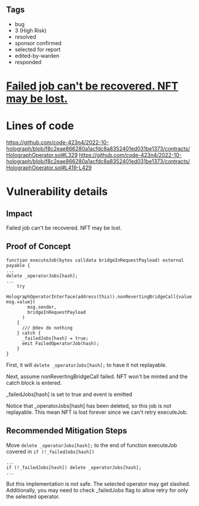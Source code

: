 ## Tags

- bug
- 3 (High Risk)
- resolved
- sponsor confirmed
- selected for report
- edited-by-warden
- responded

# [Failed job can't be recovered. NFT may be lost.](https://github.com/code-423n4/2022-10-holograph-findings/issues/102) 

# Lines of code

https://github.com/code-423n4/2022-10-holograph/blob/f8c2eae866280a1acfdc8a8352401ed031be1373/contracts/HolographOperator.sol#L329
https://github.com/code-423n4/2022-10-holograph/blob/f8c2eae866280a1acfdc8a8352401ed031be1373/contracts/HolographOperator.sol#L419-L429


# Vulnerability details

## Impact
Failed job can't be recovered. NFT may be lost.

## Proof of Concept
```solidity
function executeJob(bytes calldata bridgeInRequestPayload) external payable {
...
delete _operatorJobs[hash];
...
    try
      HolographOperatorInterface(address(this)).nonRevertingBridgeCall{value: msg.value}(
        msg.sender,
        bridgeInRequestPayload
      )
    {
      /// @dev do nothing
    } catch {
      _failedJobs[hash] = true;
      emit FailedOperatorJob(hash);
    }
}
```

First, it will `delete _operatorJobs[hash];` to have it not replayable.

Next, assume nonRevertingBridgeCall failed. NFT won't be minted and the catch block is entered.

_failedJobs[hash] is set to true and event is emitted

Notice that _operatorJobs[hash] has been deleted, so this job is not replayable. This mean NFT is lost forever since we can't retry executeJob.

## Recommended Mitigation Steps
Move `delete _operatorJobs[hash];` to the end of function executeJob covered in `if (!_failedJobs[hash])`

```solidity
...
if (!_failedJobs[hash]) delete _operatorJobs[hash];
...
```

But this implementation is not safe. The selected operator may get slashed. Additionally, you may need to check _failedJobs flag to allow retry for only the selected operator.